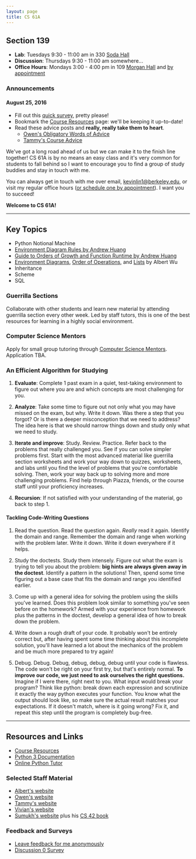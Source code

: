 ```yaml
---
layout: page
title: CS 61A
---
```


## Section 139

- **Lab**: Tuesdays 9:30 - 11:00 am in 330 [Soda Hall][]
- **Discussion**: Thursdays 9:30 - 11:00 am somewhere...
- **Office Hours**: Mondays 3:00 - 4:00 pm in 109 [Morgan Hall][] and [by appointment][calendar appointment]

### Announcements

#### August 25, 2016

- Fill out this [quick survey][first survey], pretty please!
- Bookmark the [Course Resources][] page: we'll be keeping it up-to-date!
- Read these advice posts and **really, really take them to heart**.
  - [Owen's Obligatory Words of Advice][owen advice]
  - [Tammy's Course Advice][tammy advice]

We've got a long road ahead of us but we can make it to the finish line together! CS 61A is by no means an easy class and it's very common for students to fall behind so I want to encourage you to find a group of study buddies and stay in touch with me.

You can always get in touch with me over email, [kevinlin1@berkeley.edu](mailto:kevinlin1@berkeley.edu), or visit my regular office hours ([or schedule one by appointment][calendar appointment]). I want you to succeed!

**Welcome to CS 61A!**

----------

## Key Topics

- Python Notional Machine
- [Environment Diagram Rules by Andrew Huang](environment-diagrams)
- [Guide to Orders of Growth and Function Runtime by Andrew Huang][andrew asymptotics]
- [Environment Diagrams][albert environment diagrams], [Order of Operations][albert order of operations], and [Lists][albert lists] by Albert Wu
- Inheritance
- Scheme
- SQL

### Guerrilla Sections

Collaborate with other students and learn new material by attending guerrilla section every other week. Led by staff tutors, this is one of the best resources for learning in a highly social environment.

### Computer Science Mentors

Apply for small group tutoring through [Computer Science Mentors][csm homepage]. Application TBA.

### An Efficient Algorithm for Studying

1. **Evaluate**: Complete 1 past exam in a quiet, test-taking environment to figure out where you are and which concepts are most challenging for you.

2. **Analyze**: Take some time to figure out not only what you may have missed on the exam, but why. Write it down. Was there a step that you forgot? Or is there a deeper misconception that we need to address? The idea here is that we should narrow things down and study only what we need to study.

3. **Iterate and improve**: Study. Review. Practice. Refer back to the problems that really challenged you. See if you can solve simpler problems first. Start with the most advanced material like guerrilla section worksheets and work your way down to quizzes, worksheets, and labs until you find the level of problems that you're comfortable solving. Then, work your way back up to solving more and more challenging problems. Find help through Piazza, friends, or the course staff until your proficiency increases.

4. **Recursion**: If not satisfied with your understanding of the material, go back to step 1.

#### Tackling Code-Writing Questions

1. Read the question. Read the question again. *Really* read it again. Identify the domain and range. Remember the domain and range when working with the problem later. Write it down. Write it down everywhere if it helps.

2. Study the doctests. Study them intensely. Figure out what the exam is trying to tell you about the problem: **big hints are always given away in the doctest**. Identify a pattern in the solutions! Then, spend some time figuring out a base case that fits the domain and range you identified earlier.

3. Come up with a general idea for solving the problem using the skills you've learned. Does this problem look similar to something you've seen before on the homework? Armed with your experience from homework plus the patterns in the doctest, develop a general idea of how to break down the problem.

4. Write down a rough draft of your code. It probably won't be entirely correct but, after having spent some time thinking about this incomplete solution, you'll have learned a lot about the mechanics of the problem and be much more prepared to try again!

5. Debug. Debug. Debug, debug, debug, debug until your code is flawless. The code won't be right on your first try, but that's entirely normal. **To improve our code, we just need to ask ourselves the right questions.** Imagine if I were there, right next to you. What input would break your program? Think like python: break down each expression and scrutinize it exactly the way python executes your function. You know what the output should look like, so make sure the actual result matches your expectations. If it doesn't match, where is it going wrong? Fix it, and repeat this step until the program is completely bug-free.

----------

## Resources and Links

- [Course Resources][]
- [Python 3 Documentation][python doc]
- [Online Python Tutor][python tutor]

### Selected Staff Material

- [Albert's website][albert]
- [Owen's website][owen]
- [Tammy's website][tammy]
- [Vivian's website][vivian]
- [Sumukh's website][sumukh] plus his [CS 42 book][]

### Feedback and Surveys

- [Leave feedback for me anonymously][anonymous feedback]
- [Discussion 0 Survey][first survey]

[calendar appointment]: https://calendar.google.com/calendar/selfsched?sstoken=UUxUckJmcl80Vm9UfGRlZmF1bHR8NTE5N2NhNWQ2OTI3MjRkZjgzMGFhMmE0MTIxN2U1MWE
[first survey]: https://docs.google.com/forms/d/e/1FAIpQLScqAgS-BRfBZymh7SAKuvMCkbL4jOGzfvrOyL0obbeiZxEJXQ/viewform
[anonymous feedback]: https://docs.google.com/forms/d/e/1FAIpQLSfucwcOEoD1VDpfHVfEUSLIgzojpwIBEjCl6IDKzgrqU_Q-qQ/viewform

[course resources]: http://cs61a.org/articles/resources.html
[andrew asymptotics]: https://docs.google.com/document/d/1TxfKmM3MlH032hjSUh92I0kQDVcvmitTSzYObGMr8Bk/edit
[albert environment diagrams]: http://albertwu.org/cs61a/notes/environments.html
[albert order of operations]: http://albertwu.org/cs61a/notes/oop.html
[albert lists]: http://albertwu.org/cs61a/notes/indexing.html
[python doc]: https://docs.python.org/3/
[python tutor]: http://tutor.cs61a.org/

[albert]: http://albertwu.org/cs61a/
[owen]: http://owenjow.xyz/cs61a/
[owen advice]: http://owenjow.xyz/cs61a/obligatory-words-of-advice/
[sumukh]: http://sumukh.me/?page=cs61a
[cs 42 book]: https://42cs.github.io/book/
[tammy]: http://tmmydngyn.com/cs61a-resources/
[tammy advice]: http://tmmydngyn.com/cs61a-resources/other/exams.html
[vivian]: http://www.vivian.tk/cs61a

[csm homepage]: http://csmentors.berkeley.edu/
[soda hall]: http://www.berkeley.edu/map?soda
[morgan hall]: http://www.berkeley.edu/map?morgan
